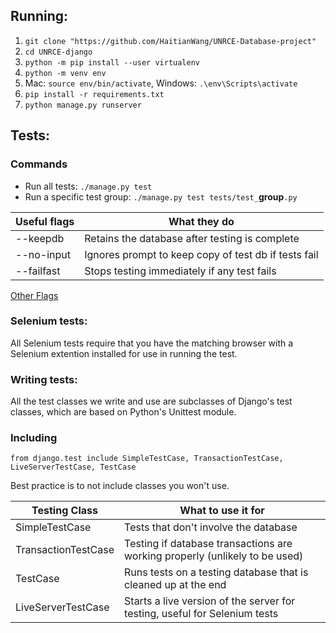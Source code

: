 ## Running:
1. `git clone "https://github.com/HaitianWang/UNRCE-Database-project"`
2. `cd UNRCE-django`
3. `python -m pip install --user virtualenv`
4. `python -m venv env`
5. Mac: `source env/bin/activate`, Windows: `.\env\Scripts\activate`
6. `pip install -r requirements.txt`
7. `python manage.py runserver`

## Tests:
### Commands
- Run all tests: `./manage.py test`
- Run a specific test group: `./manage.py test tests/test_`**group**`.py`

| Useful flags | What they do |
|--------------|--------------|
| --keepdb     | Retains the database after testing is complete |
| --no-input   | Ignores prompt to keep copy of test db if tests fail |
| --failfast|Stops testing immediately if any test fails|
[Other Flags](https://docs.djangoproject.com/en/4.2/ref/django-admin/#test)

### Selenium tests:
All Selenium tests require that you have the matching browser with a Selenium extention installed for use in running the test.



### Writing tests:
All the test classes we write and use are subclasses of Django's test classes, which are based on Python's Unittest module. 
### Including
`from django.test include SimpleTestCase, TransactionTestCase, LiveServerTestCase, TestCase`

Best practice is to not include classes you won't use.


|Testing Class|What to use it for|
|---|---|
|SimpleTestCase|Tests that don't involve the database|
|TransactionTestCase|Testing if database transactions are working properly (unlikely to be used)|
|TestCase|Runs tests on a testing database that is cleaned up at the end|
|LiveServerTestCase|Starts a live version of the server for testing, useful for Selenium tests|